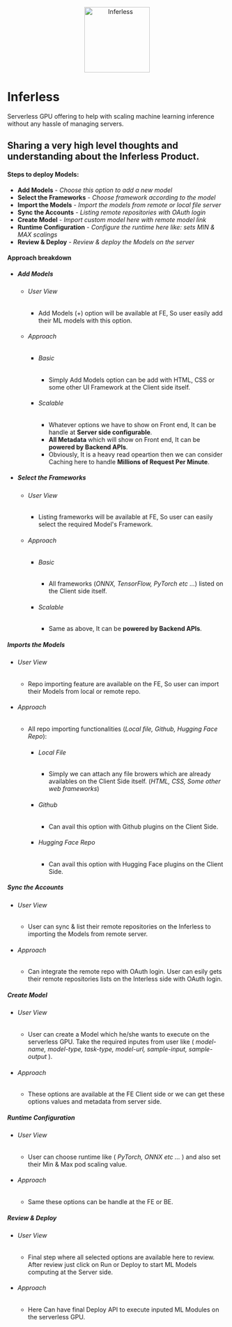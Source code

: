 
<p align="center"><img src="https://github.com/lokesh-go/inferless/assets/31778886/0a30e5fd-cd57-48ab-bb1d-b72543d6d6e8" alt="Inferless" width="150px"/></p>

# Inferless

Serverless GPU offering to help with scaling machine learning inference without any hassle of managing servers.

## Sharing a very high level thoughts and understanding about the Inferless Product.

#### Steps to deploy Models:
- **Add Models** - _Choose this option to add a new model_
- **Select the Frameworks** - _Choose framework according to the model_
- **Import the Models** - _Import the models from remote or local file server_
- **Sync the Accounts** - _Listing remote repositories with OAuth login_
- **Create Model** - _Import custom model here with remote model link_
- **Runtime Configuration** - _Configure the runtime here like: sets MIN & MAX scalings_
- **Review & Deploy** - _Review & deploy the Models on the server_


#### Approach breakdown 
- ##### Add Models
  - ###### User View
    - Add Models (+) option will be available at FE, So user easily add their ML models with this option.
  - ###### Approach
    - ###### Basic
      - Simply Add Models option can be add with HTML, CSS or some other UI Framework at the Client side itself.
    - ###### Scalable
      - Whatever options we have to show on Front end, It can be handle at **Server side configurable**.
      - **All Metadata** which will show on Front end, It can be **powered by Backend APIs**.
      - Obviously, It is a heavy read opeartion then we can consider Caching here to handle **Millions of Request Per Minute**.

- ##### Select the Frameworks
  - ###### User View
    - Listing frameworks will be available at FE, So user can easily select the required Model's Framework.
  - ###### Approach
    - ###### Basic
      - All frameworks (_ONNX, TensorFlow, PyTorch etc ..._) listed on the Client side itself.
    - ###### Scalable
      - Same as above, It can be **powered by Backend APIs**.

##### Imports the Models
  - ###### User View
    - Repo importing feature are available on the FE, So user can import their Models from local or remote repo.
  - ###### Approach
      - All repo importing functionalities (_Local file, Github, Hugging Face Repo_):
        - ###### Local File
          - Simply we can attach any file browers which are already availables on the Client Side itself. (_HTML, CSS, Some other web frameworks_) 
        - ###### Github
          - Can avail this option with Github plugins on the Client Side.
        - ###### Hugging Face Repo
          - Can avail this option with Hugging Face plugins on the Client Side.

##### Sync the Accounts
  - ###### User View
    - User can sync & list their remote repositories on the Inferless to importing the Models from remote server.
  - ###### Approach
    - Can integrate the remote repo with OAuth login. User can esily gets their remote repositories lists on the Interless side with OAuth login.

##### Create Model
  - ###### User View
    - User can create a Model which he/she wants to execute on the serverless GPU. Take the required inputes from user like ( _model-name, model-type, task-type, model-url, sample-input, sample-output_ ).
  - ###### Approach
    - These options are available at the FE Client side or we can get these options values and metadata from server side.

##### Runtime Configuration
  - ###### User View
    - User can choose runtime like ( _PyTorch, ONNX etc ..._ ) and also set their Min & Max pod scaling value.
  - ###### Approach
    - Same these options can be handle at the FE or BE.


##### Review & Deploy
  - ###### User View
    - Final step where all selected options are available here to review. After review just click on Run or Deploy to start ML Models computing at the Server side.
  - ###### Approach
    - Here Can have final Deploy API to execute inputed ML Modules on the serverless GPU.

